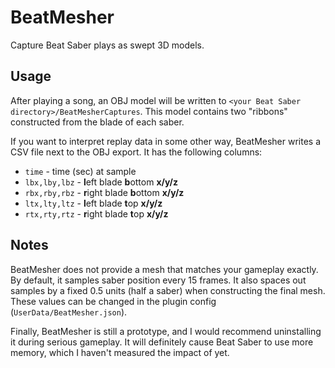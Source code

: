 # BeatMesher

Capture Beat Saber plays as swept 3D models.

## Usage

After playing a song, an OBJ model will be written to
`<your Beat Saber directory>/BeatMesherCaptures`. This model contains two
"ribbons" constructed from the blade of each saber.

If you want to interpret replay data in some other way, BeatMesher writes a
CSV file next to the OBJ export. It has the following columns:

 - `time` - time (sec) at sample
 - `lbx,lby,lbz` - **l**eft blade **b**ottom **x/y/z**
 - `rbx,rby,rbz` - **r**ight blade **b**ottom **x/y/z**
 - `ltx,lty,ltz` - **l**eft blade **t**op **x/y/z**
 - `rtx,rty,rtz` - **r**ight blade **t**op **x/y/z**

## Notes

BeatMesher does not provide a mesh that matches your gameplay exactly.
By default, it samples saber position every 15 frames. It also spaces out
samples by a fixed 0.5 units (half a saber) when constructing the final mesh.
These values can be changed in the plugin config (`UserData/BeatMesher.json`).

Finally, BeatMesher is still a prototype, and I would recommend uninstalling it
during serious gameplay. It will definitely cause Beat Saber to use more
memory, which I haven't measured the impact of yet.
